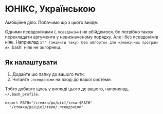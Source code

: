 # ЮНІКС, Українською

Амбіційнe діло. Побачимо що з цього вийде.

Одними псевдонімами (`.псевдоніми`) не обійдемося, бо потрібно також
перекладати аргументи у невизначеному порядку. Але і без псевдонімів ніяк.
Наприклад `зт' (змінити теку) без обгорток для канонічних програм як `bash`
ніяк не оьгорнеш.

## Як налаштувати

1. Додайте цю папку до вашого `PATH`.
2. Читайте `.псевдоніми` на вході до вашої системи.

Тобто добавте щось у вигляді цього до вашого, наприклад, `~/.bash_profile`.

~~~
export PATH="/стежка/до/цієї/теки:$PATH"
. "/стежка/до/цієї/теки/.псевдоніми"
~~~
